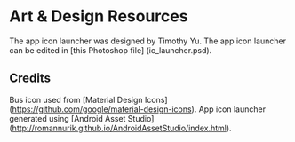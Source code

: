 Art & Design Resources
======================
The app icon launcher was designed by Timothy Yu. The app icon launcher can be edited in
[this Photoshop file] (ic_launcher.psd).

Credits
-------
Bus icon used from [Material Design Icons] (https://github.com/google/material-design-icons).
App icon launcher generated using [Android Asset Studio] (http://romannurik.github.io/AndroidAssetStudio/index.html).